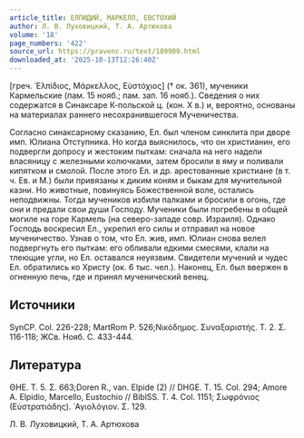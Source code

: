 ```yaml
---
article_title: ЕЛПИДИЙ, МАРКЕЛЛ, ЕВСТОХИЙ
author: Л. В. Луховицкий, Т. А. Артюхова
volume: '18'
page_numbers: '422'
source_url: https://pravenc.ru/text/189909.html
downloaded_at: '2025-10-13T12:26:40Z'
---
```


[греч. ᾿Ελπίδιος, Μάρκελλος, Εὐστόχιος] († ок. 361), мученики Кармельские (пам. 15 нояб.; пам. зап. 16 нояб.). Сведения о них содержатся в Синаксаре К-польской ц. (кон. X в.) и, вероятно, основаны на материалах раннего несохранившегося Мученичества.

Согласно синаксарному сказанию, Ел. был членом синклита при дворе имп. Юлиана Отступника. Но когда выяснилось, что он христианин, его подвергли допросу и жестоким пыткам: сначала на него надели власяницу с железными колючками, затем бросили в яму и поливали кипятком и смолой. После этого Ел. и др. арестованные христиане (в т. ч. Ев. и М.) были привязаны к диким коням и быкам для мучительной казни. Но животные, повинуясь Божественной воле, остались неподвижны. Тогда мучеников избили палками и бросили в огонь, где они и предали свои души Господу. Мученики были погребены в общей могиле на горе Кармель (на северо-западе совр. Израиля). Однако Господь воскресил Ел., укрепил его силы и отправил на новое мученичество. Узнав о том, что Ел. жив, имп. Юлиан снова велел подвергнуть его пыткам: его обливали едкими смесями, клали на тлеющие угли, но Ел. оставался неуязвим. Свидетели мучений и чудес Ел. обратились ко Христу (ок. 6 тыс. чел.). Наконец, Ел. был ввержен в огненную печь, где и принял мученический венец.

## Источники

SynCP. Col. 226-228; MartRom P. 526;Νικόδημος. Συναξαριστής. Τ. 2. Σ. 116-118; ЖСв. Нояб. С. 433-444.

## Литература

ΘΗΕ. Τ. 5. Σ. 663;Doren R., van. Elpide (2) // DHGE. Т. 15. Col. 294; Amore A. Elpidio, Marcello, Eustochio // BiblSS. T. 4. Col. 1151; Σωφρόνιος (Εὐστρατιάδης). ῾Αγιολόγιον. Σ. 129.

Л. В. Луховицкий, Т. А. Артюхова
